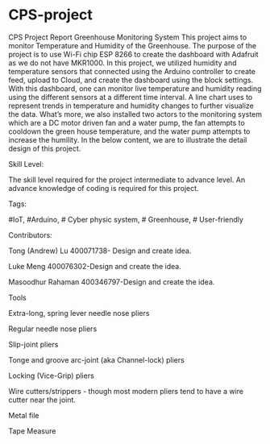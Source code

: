 # CPS-project
CPS Project Report 
Greenhouse Monitoring System 
This project aims to monitor Temperature and Humidity of the Greenhouse. The purpose of the project is to use Wi-Fi chip ESP 8266 to create the dashboard with Adafruit as we do not have MKR1000. In this project, we utilized humidity and temperature sensors that connected using the Arduino controller to create feed, upload to Cloud, and create the dashboard using the block settings. With this dashboard, one can monitor live temperature and humidity reading using the different sensors at a different time interval. A line chart uses to represent trends in temperature and humidity changes to further visualize the data. What’s more, we also installed two actors to the monitoring system which are a DC motor driven fan and a water pump, the fan attempts to cooldown the green house temperature, and the water pump attempts to increase the humility. In the below content, we are to illustrate the detail design of this project.  

Skill Level: 

The skill level required for the project intermediate to advance level. An advance knowledge of coding is required for this project. 

Tags: 

#IoT, #Arduino, # Cyber physic system, # Greenhouse, # User-friendly  

Contributors: 

Tong (Andrew) Lu 400071738- Design and create idea. 

Luke Meng 400076302-Design and create the idea. 

Masoodhur Rahaman 400346797-Design and create the idea. 

Tools 

Extra-long, spring lever needle nose pliers 

Regular needle nose pliers 

Slip-joint pliers 

Tonge and groove arc-joint (aka Channel-lock) pliers 

Locking (Vice-Grip) pliers 

Wire cutters/strippers - though most modern pliers tend to have a wire cutter near the joint. 

Metal file 

Tape Measure  
